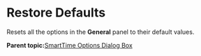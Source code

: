 # Restore Defaults

Resets all the options in the **General** panel to their default values.

**Parent topic:**[SmartTime Options Dialog Box](GUID-0E342BFD-075D-492F-9087-E125B356879B.md)

